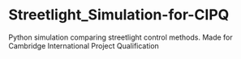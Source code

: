 # Streetlight_Simulation-for-CIPQ
Python simulation comparing streetlight control methods. Made for Cambridge International Project Qualification
